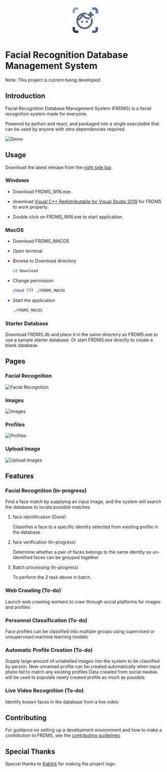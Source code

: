 <center><img src="./assets/appicons/original/FRDMS100x100.png" /></center>

# Facial Recognition Database Management System

Note: This project is current being developed.

## Introduction

Facial Recognition Database Management System (FRDMS) is a facial recognition system made for everyone.

Powered by python and react, and packaged into a single executable that can be used by anyone with zero dependencies required.

![Demo](./docs/demo.gif)

## Usage

Download the latest release from the [right side bar](https://github.com/ivan0313/Facial-Recognition-Database-Management-System/releases).

### Windows

- Download FRDMS_WIN.exe.

- download [Visual C++ Redistributable for Visual Studio 2019](https://support.microsoft.com/en-us/topic/the-latest-supported-visual-c-downloads-2647da03-1eea-4433-9aff-95f26a218cc0) for FRDMS to work properly.

- Double click on FRDMS_WIN.exe to start application.

### MacOS

- Download FRDMS_MACOS
- Open terminal

- Browse to Download directory

   ```bash
   cd Download
   ```

- Change permission

   ```bash
   chmod 777 ./FRDMS_MACOS
   ```

- Start the application

   ```bash
   ./FRDMS_MACOS
   ```

### Starter Database

Download FRDMS.db and place it in the same directory as FRDMS.exe to use a sample starter database. Or start FRDMS.exe directly to create a blank database.

## Pages

### Facial Recognition

![Facial Recognition](./docs/rec.png)

### Images

![Images](./docs/images.png)

### Profiles

![Profiles](./docs/profiles.PNG)

### Upload Image

![Upload Images](./docs/upload.png)

## Features

### Facial Recognition (In-progress)

Find a face match by supplying an input image, and the system will search the database to locate possible matches

1. face identification (Done)

   Classifies a face to a specific identity selected from existing profile in the database

2. face verification (In-progress)

   Determine whether a pair of faces belongs to the same identity
   so un-identified faces can be grouped together

3. Batch processing (In-progress)

   To perform the 2 task above in batch.

### Web Crawling (To-do)

Launch web crawling workers to craw through social platforms for images and profiles

### Personnel Classification (To-do)

Face profiles can be classified into multiple groups using supervised or unsupervised machine learning models

### Automatic Profile Creation (To-do)

Supply large amount of unlabelled images into the system to be classified by person.
New unnamed profile can be created automatically when input photo fail to match any existing profiles
Data crawled from social medias will be used to populate newly created profile as much as possible.

### Live Video Recognition (To-do)

Identify known faces in the database from a live video

## Contributing

For guidance on setting up a development environment and how to make a contribution to FRDMS, see the [contributing guidelines](./CONTRIBUTING.md).

## Special Thanks

Special thanks to [Kabiirk](https://github.com/Kabiirk) for making the project logo.
